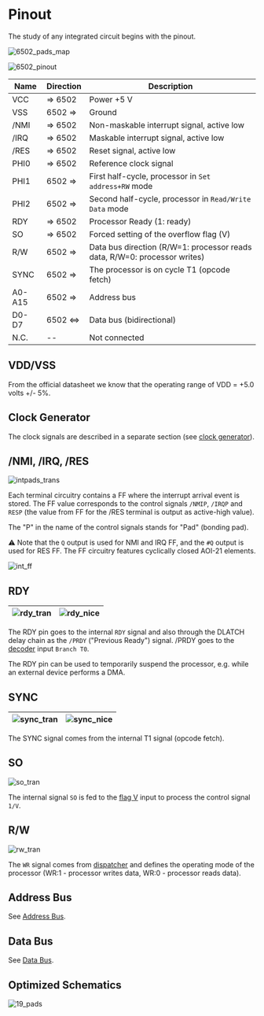 # Pinout

The study of any integrated circuit begins with the pinout.

![6502_pads_map](/BreakingNESWiki/imgstore/6502/6502_pads_map.jpg)

![6502_pinout](/BreakingNESWiki/imgstore/6502/6502_pinout.png)

|Name|Direction|Description|
|---|---|---|
|VCC| => 6502     |Power +5 V|
|VSS| 6502 =>     |Ground|
|/NMI| => 6502  |Non-maskable interrupt signal, active low|
|/IRQ| => 6502  |Maskable interrupt signal, active low|
|/RES| => 6502  |Reset signal, active low|
|PHI0| => 6502 |Reference clock signal|
|PHI1| 6502 =>  |First half-cycle, processor in `Set address+RW` mode|
|PHI2| 6502 => |Second half-cycle, processor in `Read/Write Data` mode|
|RDY| => 6502 |Processor Ready (1: ready)|
|SO| => 6502 |Forced setting of the overflow flag (V)|
|R/W| 6502 => |Data bus direction (R/W=1: processor reads data, R/W=0: processor writes)|
|SYNC| 6502 => |The processor is on cycle T1 (opcode fetch)|
|A0-A15| 6502 => |Address bus|
|D0-D7| 6502 <=> |Data bus (bidirectional)|
|N.C.| -- |Not connected|

## VDD/VSS

From the official datasheet we know that the operating range of VDD = +5.0 volts +/- 5%.

## Clock Generator

The clock signals are described in a separate section (see [clock generator](clock.md)).

## /NMI, /IRQ, /RES

![intpads_trans](/BreakingNESWiki/imgstore/6502/intpads_trans.jpg)

Each terminal circuitry contains a FF where the interrupt arrival event is stored. The FF value corresponds to the control signals `/NMIP`, `/IRQP` and `RESP` (the value from FF for the /RES terminal is output as active-high value).

The "P" in the name of the control signals stands for "Pad" (bonding pad).

:warning: Note that the `Q` output is used for NMI and IRQ FF, and the `#Q` output is used for RES FF. The FF circuitry features cyclically closed AOI-21 elements.

![int_ff](/BreakingNESWiki/imgstore/6502/int_ff.png)

## RDY

|![rdy_tran](/BreakingNESWiki/imgstore/6502/rdy_tran.jpg)|![rdy_nice](/BreakingNESWiki/imgstore/6502/rdy_nice.jpg)|
|---|---|

The RDY pin goes to the internal `RDY` signal and also through the DLATCH delay chain as the `/PRDY` ("Previous Ready") signal.
/PRDY goes to the [decoder](decoder.md) input `Branch T0`.

The RDY pin can be used to temporarily suspend the processor, e.g. while an external device performs a DMA.

## SYNC

|![sync_tran](/BreakingNESWiki/imgstore/6502/sync_tran.jpg)|![sync_nice](/BreakingNESWiki/imgstore/6502/sync_nice.jpg)|
|---|---|

The SYNC signal comes from the internal T1 signal (opcode fetch).

## SO

![so_tran](/BreakingNESWiki/imgstore/6502/so_tran.jpg)

The internal signal `SO` is fed to the [flag V](flags.md) input to process the control signal `1/V`.

## R/W

![rw_tran](/BreakingNESWiki/imgstore/6502/rw_tran.jpg)

The `WR` signal comes from [dispatcher](dispatch.md) and defines the operating mode of the processor (WR:1 - processor writes data, WR:0 - processor reads data).

## Address Bus

See [Address Bus](address_bus.md).

## Data Bus

See [Data Bus](data_bus.md).

## Optimized Schematics

![19_pads](/BreakingNESWiki/imgstore/6502/ttlworks/19_pads.png)
